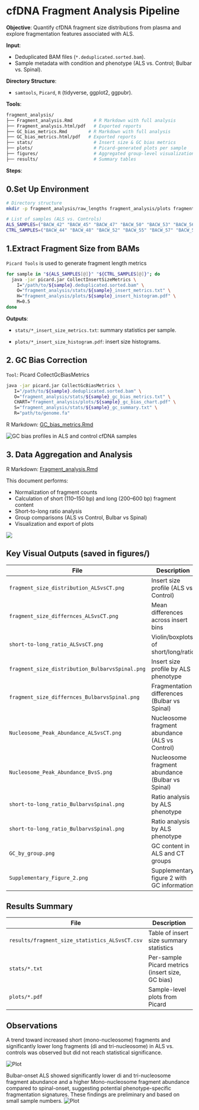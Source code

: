 # cfDNA Fragment Analysis Pipeline

**Objective**: Quantify cfDNA fragment size distributions from plasma and explore fragmentation features associated with ALS.

**Input**:
- Deduplicated BAM files (`*.deduplicated.sorted.bam`).
- Sample metadata with condition and phenotype (ALS vs. Control; Bulbar vs. Spinal).

**Directory Structure**:
- `samtools`, `Picard`, `R` (tidyverse, ggplot2, ggpubr).

**Tools**:
```bash
fragment_analysis/
├── Fragment_analysis.Rmd        # R Markdown with full analysis
├── Fragment_analysis.html/pdf   # Exported reports
├── GC_bias_metrics.Rmd        # R Markdown with full analysis
├── GC_bias_metrics.html/pdf   # Exported reports
├── stats/                       # Insert size & GC bias metrics
├── plots/                       # Picard-generated plots per sample
├── figures/                     # Aggregated group-level visualizations
├── results/                     # Summary tables
```

**Steps**:

 ## 0.Set Up Environment

 ```bash
 # Directory structure
mkdir -p fragment_analysis/raw_lengths fragment_analysis/plots fragment_analysis/stats

# List of samples (ALS vs. Controls)
ALS_SAMPLES=("BACW_42" "BACW_45" "BACW_47" "BACW_50" "BACW_53" "BACW_56" "BACW_58" "BACW_65")
CTRL_SAMPLES=("BACW_44" "BACW_48" "BACW_52" "BACW_55" "BACW_57" "BACW_59" "BACW_61" "BACW_64")
```
## 1.Extract Fragment Size from BAMs
`Picard Tools` is used to generate fragment length metrics
```bash
for sample in "${ALS_SAMPLES[@]}" "${CTRL_SAMPLES[@]}"; do
  java -jar picard.jar CollectInsertSizeMetrics \
    I="/path/to/${sample}.deduplicated.sorted.bam" \
    O="fragment_analysis/stats/${sample}_insert_metrics.txt" \
    H="fragment_analysis/plots/${sample}_insert_histogram.pdf" \
    M=0.5
done
```
**Outputs**:

- `stats/*_insert_size_metrics.txt`: summary statistics per sample.

- `plots/*_insert_size_histogram.pdf`: insert size histograms.


## 2. GC Bias Correction

`Tool`: Picard CollectGcBiasMetrics

```bash
java -jar picard.jar CollectGcBiasMetrics \
   I="/path/to/${sample}.deduplicated.sorted.bam" \
   O="fragment_analysis/stats/${sample}_gc_bias_metrics.txt" \
   CHART="fragment_analysis/plots/${sample}_gc_bias_chart.pdf" \
   S="fragment_analysis/stats/${sample}_gc_summary.txt" \
   R="path/to/genome.fa"
```
R Markdown: [GC_bias_metrics.Rmd](/mnt/mydisk/EM_Seq_ALSvsCT/fragment_analysis/GC_bias_metrics.Rmd)

![GC bias profiles in ALS and control cfDNA samples](figures/GC_by_group.png)
## 3. Data Aggregation and Analysis
R Markdown: [Fragment_analysis.Rmd](/mnt/mydisk/EM_Seq_ALSvsCT/fragment_analysis/Fragment_analysis.Rmd)

This document performs:

- Normalization of fragment counts
- Calculation of short (110–150 bp) and long (200–600 bp) fragment content
- Short-to-long ratio analysis
- Group comparisons (ALS vs Control, Bulbar vs Spinal)
- Visualization and export of plots

![](figures/fragment_size_distribution_ALSvsCT.png)

## Key Visual Outputs (saved in figures/)
| File                                                  | Description                                      |
|-------------------------------------------------------|--------------------------------------------------|
| `fragment_size_distribution_ALSvsCT.png`              | Insert size profile (ALS vs Control)             |
| `fragment_size_differnces_ALSvsCT.png`                | Mean differences across insert bins              |
| `short-to-long_ratio_ALSvsCT.png`                     | Violin/boxplots of short/long/ratio              |
| `fragment_size_distribution_BulbarvsSpinal.png`       | Insert size profile by ALS phenotype             |
| `fragment_size_differnces_BulbarvsSpinal.png`         | Fragmentation differences (Bulbar vs Spinal)     |
| `Nucleosome_Peak_Abundance_ALSvsCT.png`               | Nucleosome fragment abundance (ALS vs Control)   |
| `Nucleosome_Peak_Abundance_BvsS.png`                  | Nucleosome fragment abundance (Bulbar vs Spinal) |
| `short-to-long_ratio_BulbarvsSpinal.png`              | Ratio analysis by ALS phenotype                  |
| `short-to-long_ratio_BulbarvsSpinal.png`              | Ratio analysis by ALS phenotype                  |
| `GC_by_group.png`              | GC content in ALS and CT groups                  |
| `Supplementary_Figure_2.png`              | Supplementary figure 2 with GC information                  |


## Results Summary
| File                                     | Description                                      |
|------------------------------------------|--------------------------------------------------|
| `results/fragment_size_statistics_ALSvsCT.csv` | Table of insert size summary statistics          |
| `stats/*.txt`                            | Per-sample Picard metrics (insert size, GC bias) |
| `plots/*.pdf`                            | Sample-level plots from Picard       

## Observations
A trend toward increased short (mono-nucleosome) fragments and significantly lower long fragments (di and tri-nucleosome) in ALS vs. controls was observed but did not reach statistical significance.

![Plot](figures/Nucleosome_Peak_Abundance_ALSvsCT.png)

Bulbar-onset ALS showed significantly lower di and tri-nucleosome fragment abundance and a higher Mono-nucleosome fragment abundance compared to spinal-onset, suggesting potential phenotype-specific fragmentation signatures. These findings are preliminary and based on small sample numbers.
![Plot](figures/Nucleosome_Peak_Abundance_BvsS.png)
